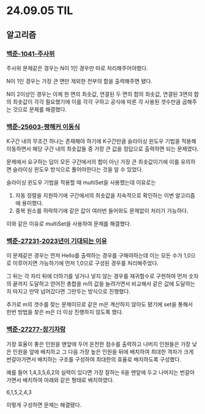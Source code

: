 # 24.09.05 TIL

## 알고리즘

### [백준-1041-주사위](https://www.acmicpc.net/problem/1041)

주사위 문제같은 경우는 N이 1인 경우만 따로 처리해주어야했다.

N이 1인 경우는 가장 큰 면만 제외한 전부의 합을 출력해주면 됐다.

N이 2이상인 경우는 이제 한 면의 최솟값, 연결된 두 면의 합의 최솟값, 연결된 3면의 합의 최솟값이 각각 필요했기에 이를 각각 구하고 공식에 따른 각 사용된 갯수만큼 곱해주는 것으로 문제를 해결했다.

### [백준-25603-짱해커 이동식](https://www.acmicpc.net/problem/25603)

K구간 내의 무조건 하나는 존재해야 하기에 K구간만큼 슬라이싱 윈도우 기법을 적용해 이동하면서 해당 구간 내의 최솟값들 중 가장 큰 값을 정답으로 출력하면 되는 문제였다.

문제에서 요구하는 답이 모든 구간에서의 합이 아닌 가장 큰 최솟값이기에 이를 유의하면 슬라이싱 윈도우 방식으로 풀어야한다는 것을 알 수 있었다.

슬라이싱 윈도우 기법을 적용할 때 multiSet을 사용했는데 이유로는

1. 자동 정렬을 지원하기에 구간에서의 최솟값을 지속적으로 확인하는 이번 알고리즘에 용이했다.
2. 중복 원소를 허락하기에 같은 값이 여러번 들어와도 문제없이 처리가 가능하다.

이와 같은 이유로 multiSet을 사용하여 문제를 해결했다.

### [백준-27231-2023년이 기대되는 이유](https://www.acmicpc.net/problem/27231)

이 문제같은 경우는 먼저 Hello를 출력하는 경우를 구해야하는데 이는 모든 수가 1,0으로 이루어지면 가능하기에 먼저 1,0으로 구성된 경우를 처리해주었다.

그 뒤는 각 자리 뒤에 더하기를 넣거나 넣지 않는 경우를 재귀함수로 구현하여 먼저 숫자의 끝까지 도달하고 얻어진 총합을 m의 값을 늘려가면서 비교해서 같은 값에 도달하는지 따지고 만약 넘어갔다면 그만두는 방식으로 진행했다.

추가로 m의 갯수를 찾는 문제이므로 같은 m은 계산하지 않아도 됐기에 set을 통해서 한번 방법을 찾은 m은 더 이상 진행하지 않도록 했다.

### [백준-27277-장기자랑](https://www.acmicpc.net/problem/27277)

가장 효율이 좋은 인원을 맨앞에 두어 온전한 점수를 출력하고 나머지 인원들은 가장 낮은 인원을 앞에 배치하고 그 다음 가장 높은 인원을 뒤에 배치하여 최대한 격차가 크게 번갈아가면서 배치하는 구조를 구성하여 최대한의 효율로 배치하도록 구성했다.

예를 들어 1,4,3,5,6,2의 실력이 있다면 가장 잘하는 6을 맨앞에 두고 나머지는 번갈아가면서 배치하여 아래와 같은 형태로 배치하였다.

6,1,5,2,4,3

이렇게 구성하면 문제는 해결됐다.
